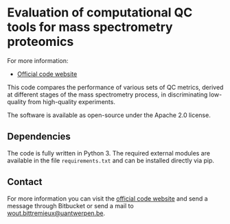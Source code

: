 Evaluation of computational QC tools for mass spectrometry proteomics
=====================================================================

For more information:

* [Official code website](https://bitbucket.org/proteinspector/qc-evaluation/)

This code compares the performance of various sets of QC metrics, derived at different stages of the mass spectrometry process, in discriminating low-quality from high-quality experiments.

The software is available as open-source under the Apache 2.0 license.


Dependencies
------------

The code is fully written in Python 3. The required external modules are available in the file `requirements.txt` and can be installed directly via pip.


Contact
-------

For more information you can visit the [official code website](https://bitbucket.org/proteinspector/qc_analysis/) and send a message through Bitbucket or send a mail to <wout.bittremieux@uantwerpen.be>.
